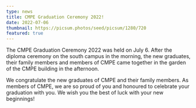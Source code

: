```yaml
---
type: news
title: CMPE Graduation Ceremony 2022!
date: 2022-07-06
thumbnail: https://picsum.photos/seed/picsum/1280/720
featured: true
---
```


The CMPE Graduation Ceremony 2022 was held on July 6. After the diploma ceremony
on the south campus in the morning, the new graduates, their family members and
members of CMPE came together in the garden of the CMPE building in the
afternoon.

We congratulate the new graduates of CMPE and their family members. As members
of CMPE, we are so proud of you and honoured to celebrate your graduation with
you. We wish you the best of luck with your new beginnings!
